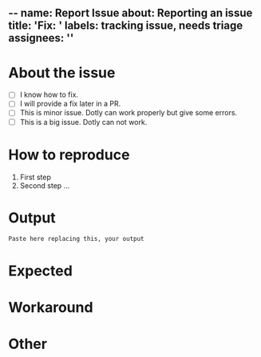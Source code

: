 --
name: Report Issue
about: Reporting an issue
title: 'Fix: <Add any descriptive title about the issue>'
labels: tracking issue, needs triage
assignees: ''
--

# About the issue
<!-- Mark something only if you consider necessary -->
- [ ] I know how to fix.
- [ ] I will provide a fix later in a PR.
- [ ] This is minor issue. Dotly can work properly but give some errors.
- [ ] This is a big issue. Dotly can not work.

# How to reproduce
1. First step
2. Second step
...

# Output

```
Paste here replacing this, your output
```

# Expected
<!-- Your expected result -->

# Workaround
<!-- If you solved, what you did to solve it -->


<!--
If you have doubts about reposting do your best, we will help.
If you want to view some reports first, this would be a good example:
  https://github.com/CodelyTV/dotly/issues/93
-->

# Other
<!-- Any other information you want to add -->
